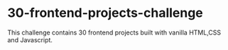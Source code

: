 # 30-frontend-projects-challenge
This challenge contains 30 frontend projects built with vanilla HTML,CSS and Javascript.
